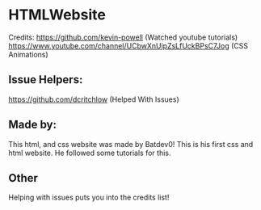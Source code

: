 # HTMLWebsite
Credits:
https://github.com/kevin-powell (Watched youtube tutorials)
https://www.youtube.com/channel/UCbwXnUipZsLfUckBPsC7Jog (CSS Animations) 
## Issue Helpers:
https://github.com/dcritchlow (Helped With Issues)
## Made by:

This html, and css website was made by Batdev0! This is his first css and html website. He followed some tutorials for this.

## Other

Helping with issues puts you into the credits list!
